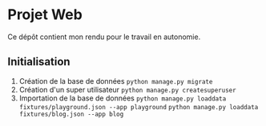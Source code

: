 # Projet Web

Ce dépôt contient mon rendu pour le travail en autonomie.

## Initialisation

 1. Création de la base de données 
`python manage.py migrate`
 2. Création d'un super utilisateur
`python manage.py createsuperuser`
 3. Importation de la base de données
`python manage.py loaddata fixtures/playground.json --app playground`
`python manage.py loaddata fixtures/blog.json --app blog`
